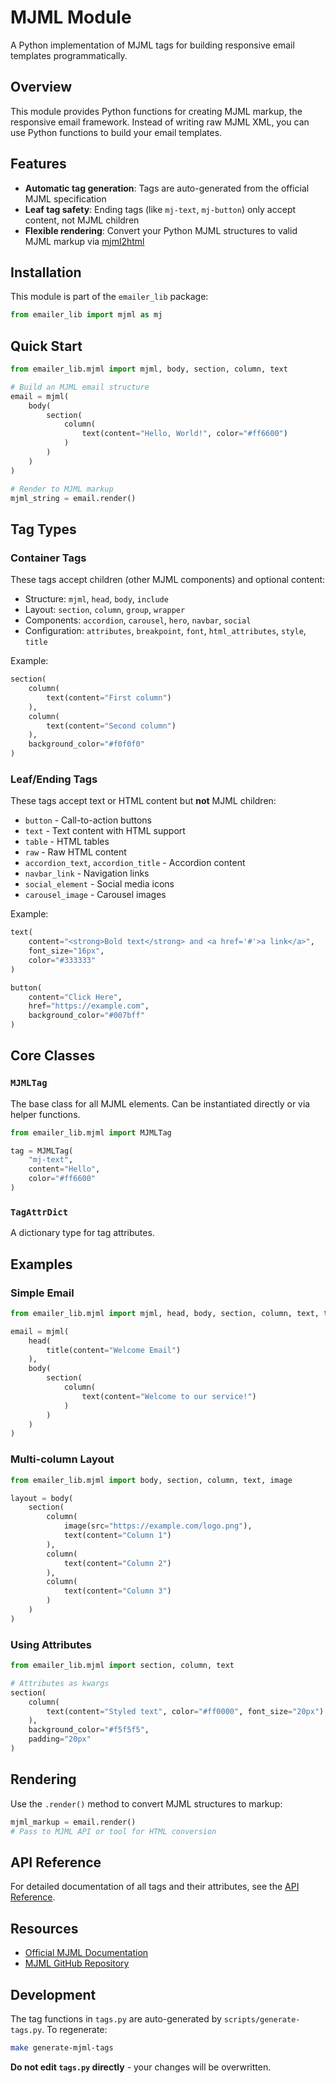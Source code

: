 # MJML Module

A Python implementation of MJML tags for building responsive email templates programmatically.

## Overview

This module provides Python functions for creating MJML markup, the responsive email framework. Instead of writing raw MJML XML, you can use Python functions to build your email templates.

## Features

- **Automatic tag generation**: Tags are auto-generated from the official MJML specification
- **Leaf tag safety**: Ending tags (like `mj-text`, `mj-button`) only accept content, not MJML children
- **Flexible rendering**: Convert your Python MJML structures to valid MJML markup via [mjml2html](https://github.com/mgd020/mjml-python)

## Installation

This module is part of the `emailer_lib` package:

```python
from emailer_lib import mjml as mj
```

## Quick Start

```python
from emailer_lib.mjml import mjml, body, section, column, text

# Build an MJML email structure
email = mjml(
    body(
        section(
            column(
                text(content="Hello, World!", color="#ff6600")
            )
        )
    )
)

# Render to MJML markup
mjml_string = email.render()
```

## Tag Types

### Container Tags

These tags accept children (other MJML components) and optional content:

- Structure: `mjml`, `head`, `body`, `include`
- Layout: `section`, `column`, `group`, `wrapper`
- Components: `accordion`, `carousel`, `hero`, `navbar`, `social`
- Configuration: `attributes`, `breakpoint`, `font`, `html_attributes`, `style`, `title`

Example:
```python
section(
    column(
        text(content="First column")
    ),
    column(
        text(content="Second column")
    ),
    background_color="#f0f0f0"
)
```

### Leaf/Ending Tags

These tags accept text or HTML content but **not** MJML children:

- `button` - Call-to-action buttons
- `text` - Text content with HTML support
- `table` - HTML tables
- `raw` - Raw HTML content
- `accordion_text`, `accordion_title` - Accordion content
- `navbar_link` - Navigation links
- `social_element` - Social media icons
- `carousel_image` - Carousel images

Example:
```python
text(
    content="<strong>Bold text</strong> and <a href='#'>a link</a>",
    font_size="16px",
    color="#333333"
)

button(
    content="Click Here",
    href="https://example.com",
    background_color="#007bff"
)
```

## Core Classes

### `MJMLTag`

The base class for all MJML elements. Can be instantiated directly or via helper functions.

```python
from emailer_lib.mjml import MJMLTag

tag = MJMLTag(
    "mj-text",
    content="Hello",
    color="#ff6600"
)
```

### `TagAttrDict`

A dictionary type for tag attributes.

## Examples

### Simple Email

```python
from emailer_lib.mjml import mjml, head, body, section, column, text, title

email = mjml(
    head(
        title(content="Welcome Email")
    ),
    body(
        section(
            column(
                text(content="Welcome to our service!")
            )
        )
    )
)
```

### Multi-column Layout

```python
from emailer_lib.mjml import body, section, column, text, image

layout = body(
    section(
        column(
            image(src="https://example.com/logo.png"),
            text(content="Column 1")
        ),
        column(
            text(content="Column 2")
        ),
        column(
            text(content="Column 3")
        )
    )
)
```

### Using Attributes

```python
from emailer_lib.mjml import section, column, text

# Attributes as kwargs
section(
    column(
        text(content="Styled text", color="#ff0000", font_size="20px")
    ),
    background_color="#f5f5f5",
    padding="20px"
)
```

## Rendering

Use the `.render()` method to convert MJML structures to markup:

```python
mjml_markup = email.render()
# Pass to MJML API or tool for HTML conversion
```

## API Reference

For detailed documentation of all tags and their attributes, see the [API Reference](https://posit-dev.github.io/email-for-data-science/reference/).

## Resources

- [Official MJML Documentation](https://documentation.mjml.io/)
- [MJML GitHub Repository](https://github.com/mjmlio/mjml)

## Development

The tag functions in `tags.py` are auto-generated by `scripts/generate-tags.py`. To regenerate:

```bash
make generate-mjml-tags
```

**Do not edit `tags.py` directly** - your changes will be overwritten.
